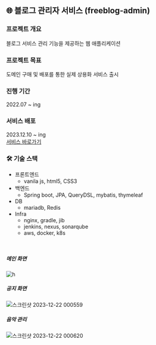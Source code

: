## 🌐 블로그 관리자 서비스 (freeblog-admin)

### 프로젝트 개요 
블로그 서비스 관리 기능을 제공하는 웹 애플리케이션

### 프로젝트 목표
도메인 구매 및 배포를 통한 실제 상용화 서비스 출시 

### 진행 기간
2022.07 ~ ing 

### 서비스 배포 
2023.12.10 ~ ing <br> 
[서비스 바로가기](http://www.freeblog-admin.info:8600/)


### 🛠 기술 스택
- 프론트엔드
    - vanila js, html5, CSS3
- 백엔드
    - Spring boot, JPA, QueryDSL, mybatis, thymeleaf
- DB
    - mariadb, Redis
- Infra
    - nginx, gradle, jib
    - jenkins, nexus, sonarqube
    - aws, docker, k8s
<br>

##### 메인 화면 
![h](https://github.com/JmKanmo/freeblog_admin/assets/48584943/445a7223-a76d-452f-98be-958c9106da75)


##### 공지 화면 
![스크린샷 2023-12-22 000559](https://github.com/JmKanmo/freeblog_admin/assets/48584943/00e4e0ff-aaf0-4267-8272-0fde1b473082)

##### 음악 관리 
![스크린샷 2023-12-22 000620](https://github.com/JmKanmo/freeblog_admin/assets/48584943/8db29368-ffb0-4d89-88b4-4ab74c2a4726)
